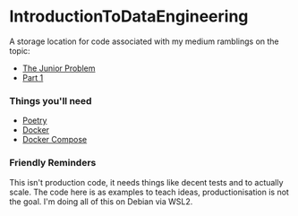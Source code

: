 # IntroductionToDataEngineering  
  
A storage location for code associated with my medium ramblings on the topic:  
  
  - [The Junior Problem](https://jthickpennyryan.medium.com/data-engineering-the-junior-problem-75e4cd74c84)
  - [Part 1](https://jthickpennyryan.medium.com/introduction-to-data-engineering-part-1-4f61ef8e16dd)  

### Things you'll need

  - [Poetry](https://python-poetry.org/docs/#installation)  
  - [Docker](https://www.docker.com/)  
  - [Docker Compose](https://docs.docker.com/compose/)

### Friendly Reminders  
  
This isn't production code, it needs things like decent tests and to actually scale. The code here is as examples to teach ideas, productionisation is not the goal. I'm doing all of this on Debian via WSL2.  